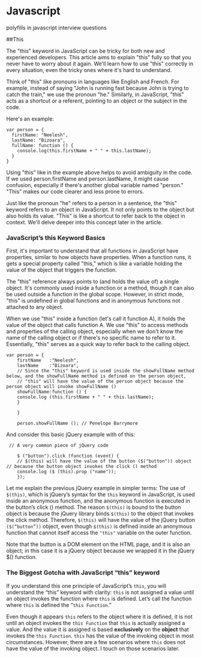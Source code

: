 # Javascript
polyfills in javascript interview questions

##This

The "this" keyword in JavaScript can be tricky for both new and experienced developers. This article aims to explain "this" fully so that you never have to worry about it again. We'll learn how to use "this" correctly in every situation, even the tricky ones where it's hard to understand.

Think of "this" like pronouns in languages like English and French. For example, instead of saying "John is running fast because John is trying to catch the train," we use the pronoun "he." Similarly, in JavaScript, "this" acts as a shortcut or a referent, pointing to an object or the subject in the code.

Here's an example:

```
var person = {
  firstName: "Neelesh",
  lastName: "Bizoara",
  fullName: function () {
    console.log(this.firstName + " " + this.lastName);
  }
}
```

Using "this" like in the example above helps to avoid ambiguity in the code. If we used person.firstName and person.lastName, it might cause confusion, especially if there's another global variable named "person." "This" makes our code clearer and less prone to errors.

Just like the pronoun "he" refers to a person in a sentence, the "this" keyword refers to an object in JavaScript. It not only points to the object but also holds its value. "This" is like a shortcut to refer back to the object in context. We'll delve deeper into this concept later in the article.

### JavaScript’s this Keyword Basics
First, it's important to understand that all functions in JavaScript have properties, similar to how objects have properties. When a function runs, it gets a special property called "this," which is like a variable holding the value of the object that triggers the function.

The "this" reference always points to (and holds the value of) a single object. It's commonly used inside a function or a method, though it can also be used outside a function in the global scope. However, in strict mode, "this" is undefined in global functions and in anonymous functions not attached to any object.

When we use "this" inside a function (let's call it function A), it holds the value of the object that calls function A. We use "this" to access methods and properties of the calling object, especially when we don't know the name of the calling object or if there's no specific name to refer to it. Essentially, "this" serves as a quick way to refer back to the calling object.

```
var person = {
    firstName   :"Neelesh",
    lastName    :"Bizoara",
    // Since the "this" keyword is used inside the showFullName method below, and the showFullName method is defined on the person object,
    // "this" will have the value of the person object because the person object will invoke showFullName ()
    showFullName:function () {
    console.log (this.firstName + " " + this.lastName);
    }

    }

    person.showFullName (); // Penelope Barrymore
```
And consider this basic jQuery example with of this:
```
 // A very common piece of jQuery code

    $ ("button").click (function (event) {
    // $(this) will have the value of the button ($("button")) object
// because the button object invokes the click () method
    console.log ($ (this).prop ("name"));
    });
```

Let me explain the previous jQuery example in simpler terms: 
 The use of `$(this)`, which is jQuery’s syntax for the `this` keyword in JavaScript, is used inside an anonymous function, and the anonymous function is executed in the button’s click () method. The reason `$(this)` is bound to the button object is because the jQuery library binds `$(this)` to the object that invokes the click method. Therefore, `$(this)` will have the value of the jQuery button `($(“button”))` object, even though `$(this)` is defined inside an anonymous function that cannot itself access the `"this"` variable on the outer function.

Note that the button is a DOM element on the HTML page, and it is also an object; in this case it is a jQuery object because we wrapped it in the jQuery $() function.

### The Biggest Gotcha with JavaScript “this” keyword
If you understand this one principle of JavaScript’s `this`, you will understand the “this” keyword with clarity: `this` is not assigned a value until an object invokes the function where `this` is defined. Let’s call the function where `this` is defined the “`this Function`.”

Even though it appears `this` refers to the object where it is defined, it is not until an object invokes the `this Function` that `this` is actually assigned a value. And the value it is assigned is based <strong>exclusively</strong> on the <strong>object</strong> that invokes the `this Function`. `this` has the value of the invoking object in most circumstances. However, there are a few scenarios where `this` does not have the value of the invoking object. I touch on those scenarios later.